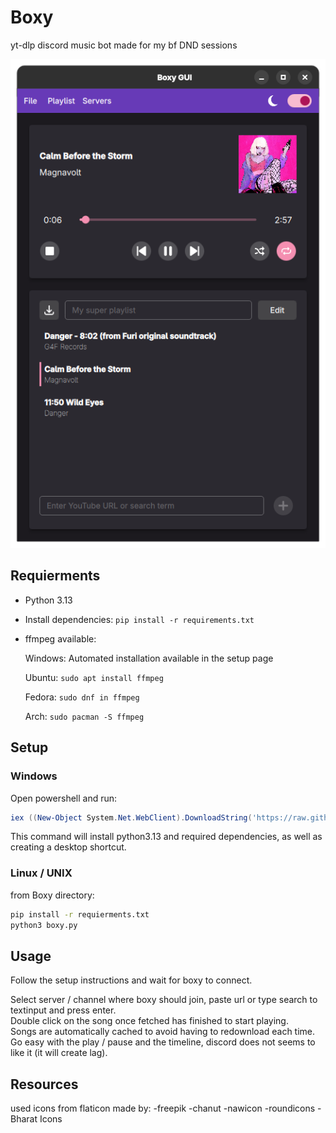 # Boxy
yt-dlp discord music bot made for my bf DND sessions

![image](.assets/screenshot.png)
## Requierments

- Python 3.13
- Install dependencies: `pip install -r requirements.txt`
- ffmpeg available:
  
  Windows: Automated installation available in the setup page

  Ubuntu: `sudo apt install ffmpeg`

  Fedora: `sudo dnf in ffmpeg`

  Arch: `sudo pacman -S ffmpeg`

## Setup

### Windows

Open powershell and run:

```powershell
iex ((New-Object System.Net.WebClient).DownloadString('https://raw.githubusercontent.com/Odizinne/Boxy/refs/heads/main/boxy_setup.ps1'))
```

This command will install python3.13 and required dependencies, as well as creating a desktop shortcut.

### Linux / UNIX

from Boxy directory:

```bash
pip install -r requierments.txt
python3 boxy.py
```

## Usage 

Follow the setup instructions and wait for boxy to connect.

Select server / channel where boxy should join, paste url or type search to textinput and press enter.  
Double click on the song once fetched has finished to start playing.  
Songs are automatically cached to avoid having to redownload each time.  
Go easy with the play / pause and the timeline, discord does not seems to like it (it will create lag).

## Resources

used icons from flaticon made by:
-freepik
-chanut
-nawicon
-roundicons
-Bharat Icons
